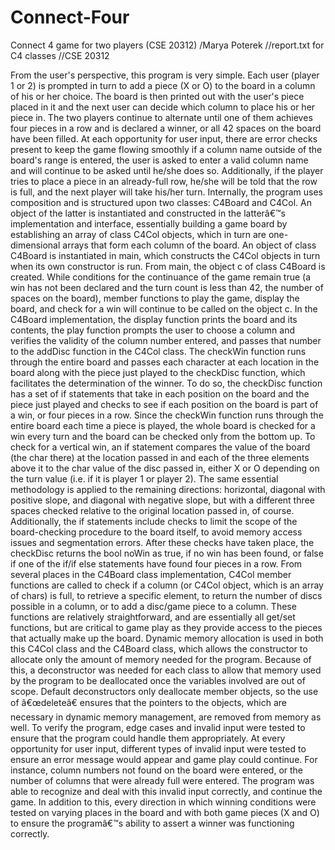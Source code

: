# Connect-Four
Connect 4 game for two players (CSE 20312)
/Marya Poterek
//report.txt for C4 classes
//CSE 20312

From the user's perspective, this program is very simple. Each user (player 1 or 2) is prompted in turn to add a piece (X or O) to the board in a column of his or her choice. The board is then printed out with the user's piece placed in it and the next user can decide which column to place his or her piece in. The two players continue to alternate until one of them achieves four pieces in a row and is declared a winner, or all 42 spaces on the board have been filled. At each opportunity for user input, there are error checks present to keep the game flowing smoothly if a column name outside of the board's range is entered, the user is asked to enter a valid column name and will continue to be asked until he/she does so. Additionally, if the player tries to place a piece in an already-full row, he/she will be told that the row is full, and the next player will take his/her turn. 
Internally, the program uses composition and is structured upon two classes: C4Board and C4Col. An object of the latter is instantiated and constructed in the latterâ€™s implementation and interface, essentially building a game board by establishing an array of class C4Col objects, which in turn are one-dimensional arrays that form each column of the board. An object of class C4Board is instantiated in main, which constructs the C4Col objects in turn when its own constructor is run. 
From main, the object c of class C4Board is created. While conditions for the continuance of the game remain true (a win has not been declared and the turn count is less than 42, the number of spaces on the board), member functions to play the game, display the board, and check for a win will continue to be called on the object c. In the C4Board implementation, the display function prints the board and its contents, the play function prompts the user to choose a column and verifies the validity of the column number entered, and passes that number to the addDisc function in the C4Col class. The checkWin function runs through the entire board and passes each character at each location in the board along with the piece just played to the checkDisc function, which facilitates the determination of the winner.
To do so, the checkDisc function has a set of if statements that take in each position on the board and the piece just played and checks to see if each position on the board is part of a win, or four pieces in a row. Since the checkWin function runs through the entire board each time a piece is played, the whole board is checked for a win every turn and the board can be checked only from the bottom up. To check for a vertical win, an if statement compares the value of the board (the char there) at the location passed in and each of the three elements above it to the char value of the disc passed in, either X or O depending on the turn value (i.e. if it is player 1 or player 2). The same essential methodology is applied to the remaining directions: horizontal, diagonal with positive slope, and diagonal with negative slope, but with a different three spaces checked relative to the original location passed in, of course. Additionally, the if statements include checks to limit the scope of the board-checking procedure to the board itself, to avoid memory access issues and segmentation errors. After these checks have taken place, the checkDisc returns the bool noWin as true, if no win has been found, or false if one of the if/if else statements have found four pieces in a row. 
From several places in the C4Board class implementation, C4Col member functions are called to check if a column (or C4Col object, which is an array of chars) is full, to retrieve a specific element, to return the number of discs possible in a column, or to add a disc/game piece to a column. These functions are relatively straightforward, and are essentially all get/set functions, but are critical to game play as they provide access to the pieces that actually make up the board. Dynamic memory allocation is used in both this C4Col class and the C4Board class, which allows the constructor to allocate only the amount of memory needed for the program. Because of this, a deconstructor was needed for each class to allow that memory used by the program to be deallocated once the variables involved are out of scope. Default deconstructors only deallocate member objects, so the use of â€œdeleteâ€ ensures that the pointers to the objects, which are necessary in dynamic memory management, are removed from memory as well. 
	To verify the program, edge cases and invalid input were tested to ensure that the program could handle them appropriately. At every opportunity for user input, different types of invalid input were tested to ensure an error message would appear and game play could continue. For instance, column numbers not found on the board were entered, or the number of columns that were already full were entered. The program was able to recognize and deal with this invalid input correctly, and continue the game. In addition to this, every direction in which winning conditions were tested on varying places in the board and with both game pieces (X and O) to ensure the programâ€™s ability to assert a winner was functioning correctly. 
